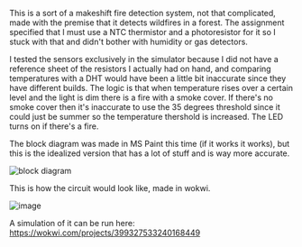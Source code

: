 This is a sort of a makeshift fire detection system, not that complicated, made with the premise that it detects wildfires in a forest. The assignment specified that I must use a NTC thermistor and a photoresistor for it so I stuck with that and didn't bother with humidity or gas detectors. 



I tested the sensors exclusively in the simulator because I did not have a reference sheet of the resistors I actually had on hand, and comparing temperatures with a DHT would have been a little bit inaccurate since they have different builds. The logic is that when temperature rises over a certain level and the light is dim there is a fire with a smoke cover. If there's no smoke cover then it's inaccurate to use the 35 degrees threshold since it could just be summer so the temperature thershold is increased. The LED turns on if there's a fire.



The block diagram was made in MS Paint this time (if it works it works), but this is the idealized version that has a lot of stuff and is way more accurate.

![block diagram](https://github.com/miautort/Arduino-Projects/assets/171256065/efbd9f2a-f0c9-4600-b87c-62bb440674ef)



This is how the circuit would look like, made in wokwi.

![image](https://github.com/miautort/Arduino-Projects/assets/171256065/db672c9e-23c6-4bbb-b6f8-8d16e6c7000b)



A simulation of it can be run here:
<https://wokwi.com/projects/399327533240168449>



